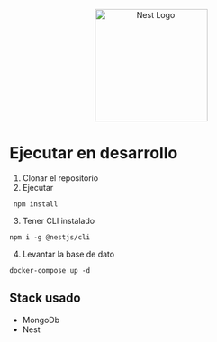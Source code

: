 <p align="center">
  <a href="http://nestjs.com/" target="blank"><img src="https://nestjs.com/img/logo-small.svg" width="200" alt="Nest Logo" /></a>
</p>

# Ejecutar en desarrollo

1. Clonar el repositorio
2. Ejecutar

```
 npm install
```

3. Tener CLI instalado

```
npm i -g @nestjs/cli
```

4. Levantar la base de dato

```
docker-compose up -d
```

## Stack usado

- MongoDb
- Nest
